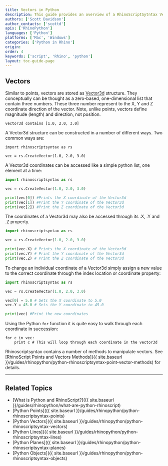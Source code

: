 ```yaml
---
title: Vectors in Python
description: This guide provides an overview of a RhinoScriptSytntax Vector Geometry in Python.
authors: ['Scott Davidson']
author_contacts: ['scottd']
apis: ['RhinoPython']
languages: ['Python']
platforms: ['Mac', 'Windows']
categories: ['Python in Rhino']
origin:
order: 4
keywords: ['script', 'Rhino', 'python']
layout: toc-guide-page
---
```


## Vectors

Similar to points, vectors are stored as [Vector3d](http://developer.rhino3d.com/api/RhinoCommonWin/html/T_Rhino_Geometry_Vector3d.htm) structure.  They conceptually can be thought as a zero-based, one-dimensional list that contain three numbers. These three number represent to the X, Y and Z coordinate direction of the vector.  Note, unlike points, vectors define magnitude (length) and direction, not position.

```
vector3d contains [1.0, 2.0, 3.0]  
```

A Vector3d structure can be constructed in a number of different ways.  Two common ways are:

```
import rhinoscriptsyntax as rs

vec = rs.CreateVector(1.0, 2.0, 3.0)
```

A Vector3d coordinates can be accessed like a simple python list, one element at a time:

```python
import rhinoscriptsyntax as rs

vec = rs.CreateVector(1.0, 2.0, 3.0)

print(vec[0]) #Prints the X coordinate of the Vector3d
print(vec[1]) #Print the Y coordinate of the Vector3d
print(vec[2]) #Print the Z coordinate of the Vector3d
```

The coordinates of a Vector3d may also be accessed through its .X, .Y and .Z property.

```python
import rhinoscriptsyntax as rs

vec = rs.CreateVector(1.0, 2.0, 3.0)

print(vec.X) # Prints the X coordinate of the Vector3d
print(vec.Y) # Print the Y coordinate of the Vector3d
print(vec.Z) # Print the Z coordinate of the Vector3d
```

To change an individual coordinate of a Vector3d simply assign a new value to the correct coordinate through the index location or coordinate property:

```python
import rhinoscriptsyntax as rs

vec = rs.CreateVector(1.0, 2.0, 3.0)

vec[0] = 5.0 # Sets the X coordinate to 5.0
vec.Y = 45.0 # Sets the Y coordinate to 45.0

print(vec) #Print the new coordinates
```

Using the Python `for` function it is quite easy to walk through each coordinate in succession:

```
for c in vec:
    print c # This will loop through each coordinate in the vector3d
```

Rhinoscriptsyntax contains a number of methods to manipulate vectors.  See [RhinoScript Points and Vectors Methods]({{ site.baseurl }}/guides/rhinopython/python-rhinoscriptsyntax-point-vector-methods) for details.

---

## Related Topics

- [What is Python and RhinoScript?]({{ site.baseurl }}/guides/rhinopython/what-are-python-rhinoscript)
- [Python Points]({{ site.baseurl }}/guides/rhinopython/python-rhinoscriptsyntax-points)
- [Python Vectors]({{ site.baseurl }}/guides/rhinopython/python-rhinoscriptsyntax-vectors)
- [Python Lines]({{ site.baseurl }}/guides/rhinopython/python-rhinoscriptsyntax-lines)
- [Python Planes]({{ site.baseurl }}/guides/rhinopython/python-rhinoscriptsyntax-planes)
- [Python Objects]({{ site.baseurl }}/guides/rhinopython/python-rhinoscriptsyntax-objects)
